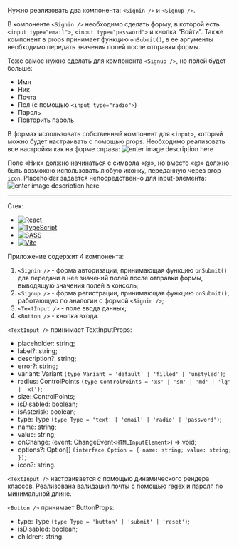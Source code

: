 Нужно реализовать два компонента: `<Signin />` и `<Signup />`.

В компоненте `<Signin />` необходимо сделать форму, в которой есть `<input type="email">`, `<input type="password">` и кнопка “Войти”. Также компонент в props принимает функцию `onSubmit()`, в ее аргументы необходимо передать значения полей после отправки формы.

Тоже самое нужно сделать для компонента `<Signup />`, но полей будет больше:

 - Имя
 - Ник
 - Почта
 - Пол (с помощью `<input type="radio">`)
 - Пароль
 - Повторить пароль

В формах использовать собственный компонент для `<input>`, который можно будет настраивать с помощью props. Необходимо реализовать все настройки как на форме справа:
![enter image description here](https://fs.gcfiles.net/fileservice/file/thumbnail/h/f55dd5995edbbeb8757fa455d4629433.png/s/s1200x/a/177331/sc/219)

Поле «Ник» должно начинаться с символа «@», но вместо «@» должно быть возможно использовать любую иконку, переданную через prop `icon`. Placeholder задается непосредственно для input-элемента:
![enter image description here](https://fs.gcfiles.net/fileservice/file/thumbnail/h/58d41f3a0e02d721428ea6e7c766a835.png/s/s1200x/a/177331/sc/98)

<hr>

Стек:

 - <a href="https://react.dev/">![React](https://img.shields.io/badge/react-%2320232a.svg?style=for-the-badge&logo=react&logoColor=%2361DAFB)</a>
 - <a href="https://www.typescriptlang.org/">![TypeScript](https://img.shields.io/badge/typescript-%23007ACC.svg?style=for-the-badge&logo=typescript&logoColor=white)</a>
 - <a href="https://sass-lang.com/">![SASS](https://img.shields.io/badge/SASS-hotpink.svg?style=for-the-badge&logo=SASS&logoColor=white)</a>
 - <a href="https://vite.dev/">![Vite](https://img.shields.io/badge/vite-%23646CFF.svg?style=for-the-badge&logo=vite&logoColor=white)</a>

Приложение содержит 4 компонента:

 1. `<Signin />` - форма авторизации, принимающая функцию `onSubmit()` для передачи в нее значений полей после отправки формы, выводящую значения полей в консоль;
 2. `<Signup />` - форма регистрации, принимающая функцию `onSubmit()`, работающую по аналогии с формой `<Signin />`;
 3. `<TextInput />` - поле ввода данных;
 4. `<Button />` - кнопка входа.

`<TextInput />` принимает TextInputProps:

 - placeholder: string;
 - label?: string;
 - description?: string;
 - error?: string;
 - variant: Variant `(type Variant = 'default' | 'filled' | 'unstyled')`;
 - radius: ControlPoints `(type ControlPoints = 'xs' | 'sm' | 'md' | 'lg' | 'xl')`;
 - size: ControlPoints;
 - isDisabled: boolean;
 - isAsterisk: boolean;
 - type: Type `(type Type = 'text' | 'email' | 'radio' | 'password')`;
 - name: string;
 - value: string;
 - onChange: (event: ChangeEvent`<HTMLInputElement>`) =>  void;
 - options?: Option[] `(interface Option = { name: string; value: string; })`;
 - icon?: string.

`<TextInput />` настраивается с помощью динамического рендера классов. Реализована валидация почты с помощью regex и пароля по минимальной длине.

`<Button />` принимает ButtonProps:

 - type: Type `(type Type = 'button' | 'submit' | 'reset')`;
 - isDisabled: boolean;
 - children: string.
